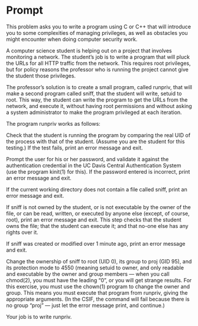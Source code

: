# Prompt 
This problem asks you to write a program using C or C++ that will introduce you to some complexities of managing privileges, as well as obstacles you might encounter when doing computer security work.

A computer science student is helping out on a project that involves monitoring a network. The student’s job is to write a program that will pluck the URLs for all HTTP traffic from the network. This requires root privileges, but for policy reasons the professor who is running the project cannot give the student those privileges.

The professor’s solution is to create a small program, called runpriv, that will make a second program called sniff, that the student will write, setuid to root. This way, the student can write the program to get the URLs from the network, and execute it, without having root permissions and without asking a system administrator to make the program privileged at each iteration.

The program runpriv works as follows:

Check that the student is running the program by comparing the real UID of the process with that of the student. (Assume you are the student for this testing.) If the test fails, print an error message and exit.

Prompt the user for his or her password, and validate it against the authentication credential in the UC Davis Central Authentication System (use the program kinit(1) for this). If the password entered is incorrect, print an error message and exit.

If the current working directory does not contain a file called sniff, print an error message and exit.

If sniff is not owned by the student, or is not executable by the owner of the file, or can be read, written, or executed by anyone else (except, of course, root), print an error message and exit. This step checks that the student owns the file; that the student can execute it; and that no-one else has any rights over it.

If sniff was created or modified over 1 minute ago, print an error message and exit.

Change the ownership of sniff to root (UID 0), its group to proj (GID 95), and its protection mode to 4550 (meaning setuid to owner, and only readable and executable by the owner and group members — when you call chmod(2), you must have the leading “0”, or you will get strange results. For this exercise, you must use the chown(1) program to change the owner and group. This means you must execute that program from runpriv, giving the appropriate arguments. (In the CSIF, the command will fail because there is no group “proj” — just let the error message print, and continue.)

Your job is to write runpriv.